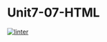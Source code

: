 # Unit7-07-HTML
 [![linter](https://github.com/Samir-Allaham/Unit7-07-HTML/workflows/linter/badge.svg)](https://github.com/marketplace/actions/super-linter)
